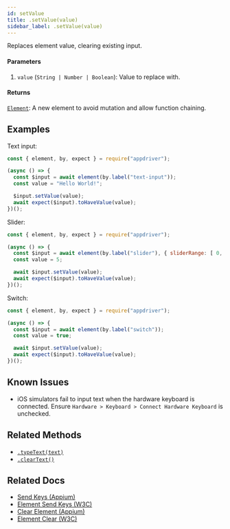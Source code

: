 ```yaml
---
id: setValue
title: .setValue(value)
sidebar_label: .setValue(value)
---
```


Replaces element value, clearing existing input.

#### Parameters

1. `value` (`String | Number | Boolean`): Value to replace with.

#### Returns

[`Element`](./element): A new element to avoid mutation and allow function chaining.

## Examples

Text input:

```javascript
const { element, by, expect } = require("appdriver");

(async () => {
  const $input = await element(by.label("text-input"));
  const value = "Hello World!";

  $input.setValue(value);
  await expect($input).toHaveValue(value);
})();
```

Slider:

```javascript
const { element, by, expect } = require("appdriver");

(async () => {
  const $input = await element(by.label("slider"), { sliderRange: [ 0, 10 ]});
  const value = 5;

  await $input.setValue(value);
  await expect($input).toHaveValue(value);
})();
```

Switch:

```javascript
const { element, by, expect } = require("appdriver");

(async () => {
  const $input = await element(by.label("switch"));
  const value = true;

  await $input.setValue(value);
  await expect($input).toHaveValue(value);
})();
```

## Known Issues

- iOS simulators fail to input text when the hardware keyboard is connected. Ensure `Hardware > Keyboard > Connect Hardware Keyboard` is unchecked.

## Related Methods

- [`.typeText(text)`](typeText.md)
- [`.clearText()`](clearText.md)

## Related Docs

- [Send Keys (Appium)](http://appium.io/docs/en/commands/element/actions/send-keys/)
- [Element Send Keys (W3C)](https://www.w3.org/TR/webdriver/#dfn-element-send-keys)
- [Clear Element (Appium)](http://appium.io/docs/en/commands/element/actions/clear/)
- [Element Clear (W3C)](https://www.w3.org/TR/webdriver/#element-clear)